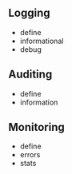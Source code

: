 ## Logging
- define
- informational
- debug
## Auditing
- define
- information
## Monitoring
- define
- errors
- stats